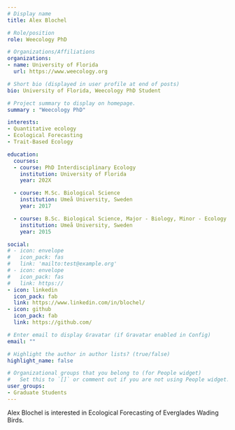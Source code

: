 ```yaml
---
# Display name
title: Alex Blochel

# Role/position
role: Weecology PhD

# Organizations/Affiliations
organizations:
- name: University of Florida
  url: https://www.weecology.org

# Short bio (displayed in user profile at end of posts)
bio: University of Florida, Weecology PhD Student

# Project summary to display on homepage.
summary : "Weecology PhD"

interests:
- Quantitative ecology
- Ecological Forecasting
- Trait-Based Ecology

education:
  courses:
  - course: PhD Interdisciplinary Ecology
    institution: University of Florida
    year: 202X

  - course: M.Sc. Biological Science
    institution: Umeå University, Sweden
    year: 2017

  - course: B.Sc. Biological Science, Major - Biology, Minor - Ecology
    institution: Umeå University, Sweden
    year: 2015

social:
# - icon: envelope
#   icon_pack: fas
#   link: 'mailto:test@example.org'
# - icon: envelope
#   icon_pack: fas
#   link: https://
- icon: linkedin
  icon_pack: fab
  link: https://www.linkedin.com/in/blochel/
- icon: github
  icon_pack: fab
  link: https://github.com/

# Enter email to display Gravatar (if Gravatar enabled in Config)
email: ""

# Highlight the author in author lists? (true/false)
highlight_name: false

# Organizational groups that you belong to (for People widget)
#   Set this to `[]` or comment out if you are not using People widget.
user_groups:
- Graduate Students
---
```


Alex Blochel is interested in Ecological Forecasting of Everglades Wading Birds.

